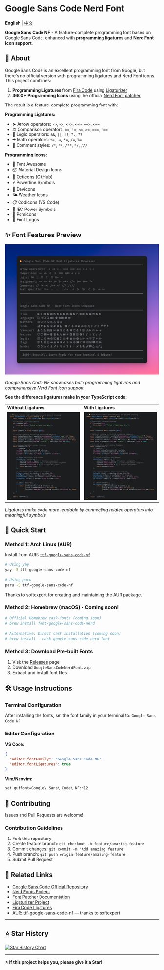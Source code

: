 # Google Sans Code Nerd Font

**English** | [中文](README_zh.md)

**Google Sans Code NF** - A feature-complete programming font based on Google Sans Code, enhanced with **programming ligatures** and **Nerd Font icon support**.

## 📖 About

Google Sans Code is an excellent programming font from Google, but there's no official version with programming ligatures and Nerd Font icons. This project combines:

1. **Programming Ligatures** from [Fira Code](https://github.com/tonsky/FiraCode) using [Ligaturizer](https://github.com/ToxicFrog/ligaturizer)
2. **3600+ Programming Icons** using the official [Nerd Font patcher](https://github.com/ryanoasis/nerd-fonts)

The result is a feature-complete programming font with:

**Programming Ligatures:**
- ➤ Arrow operators: `->`, `=>`, `<->`, `<=>`, `==>`, `<==`
- ⚖️ Comparison operators: `==`, `!=`, `<=`, `>=`, `===`, `!==`
- 🔗 Logic operators: `&&`, `||`, `!!`, `?.`, `??`
- ➕ Math operators: `+=`, `-=`, `*=`, `/=`, `%=`
- 📝 Comment styles: `/*`, `*/`, `/**`, `*/`, `///`

**Programming Icons:**
- 🎯 Font Awesome  
- 📦 Material Design Icons  
- 🐙 Octicons (GitHub)
- ⚡ Powerline Symbols
- 🔧 Devicons
- 🌤️ Weather Icons
- 📋 Codicons (VS Code)
- 🔌 IEC Power Symbols
- 💎 Pomicons
- 🐧 Font Logos

## ✨ Font Features Preview

![Font Features](assets/features.png)

*Google Sans Code NF showcases both programming ligatures and comprehensive Nerd Font icon support*


**See the difference ligatures make in your TypeScript code:**

<table>
<tr>
<td width="50%"><strong>Without Ligatures</strong></td>
<td width="50%"><strong>With Ligatures</strong></td>
</tr>
<tr>
<td><img src="assets/ts-no-ligatures-v2.png" alt="TypeScript without ligatures" width="100%"/></td>
<td><img src="assets/ts-with-ligatures-v2.png" alt="TypeScript with ligatures" width="100%"/></td>
</tr>
</table>

*Ligatures make code more readable by connecting related operators into meaningful symbols*


## 🚀 Quick Start

### Method 1: Arch Linux (AUR)

Install from AUR: [`ttf-google-sans-code-nf`](https://aur.archlinux.org/packages/ttf-google-sans-code-nf)

```bash
# Using yay
yay -S ttf-google-sans-code-nf

# Using paru
paru -S ttf-google-sans-code-nf
```

Thanks to softexpert for creating and maintaining the AUR package.

### Method 2: Homebrew (macOS) - Coming soon!

```bash
# Official Homebrew cask-fonts (coming soon)
# brew install font-google-sans-code-nerd

# Alternative: Direct cask installation (coming soon)
# brew install --cask google-sans-code-nerd-font
```

### Method 3: Download Pre-built Fonts

1. Visit the [Releases](https://github.com/wylu1037/google-sans-code-nerd-font/releases/tag/v1.0.0) page
2. Download `GoogleSansCodeNerdFont.zip`
3. Extract and install font files

## 🛠️ Usage Instructions

### Terminal Configuration

After installing the fonts, set the font family in your terminal to: `Google Sans Code NF`

### Editor Configuration

**VS Code:**
```json
{
  "editor.fontFamily": "Google Sans Code NF",
  "editor.fontLigatures": true
}
```

**Vim/Neovim:**
```vim
set guifont=Google\ Sans\ Code\ NF:h12
```

## 🤝 Contributing

Issues and Pull Requests are welcome!

### Contribution Guidelines

1. Fork this repository
2. Create feature branch: `git checkout -b feature/amazing-feature`
3. Commit changes: `git commit -m 'Add amazing feature'`
4. Push branch: `git push origin feature/amazing-feature`
5. Submit Pull Request

## 🔗 Related Links

- [Google Sans Code Official Repository](https://github.com/googlefonts/googlesans-code)
- [Nerd Fonts Project](https://github.com/ryanoasis/nerd-fonts)
- [Font Patcher Documentation](https://github.com/ryanoasis/nerd-fonts#font-patcher)
- [Ligaturizer Project](https://github.com/ToxicFrog/ligaturizer)
- [Fira Code Ligatures](https://github.com/tonsky/FiraCode)
- [AUR: ttf-google-sans-code-nf](https://aur.archlinux.org/packages/ttf-google-sans-code-nf) — thanks to softexpert

---

## ⭐ Star History

[![Star History Chart](https://api.star-history.com/svg?repos=wylu1037/google-sans-code-nerd-font&type=Date)](https://star-history.com/#your-username/google-sans-code-nerd-font&Date)

---

**⭐ If this project helps you, please give it a Star!**
